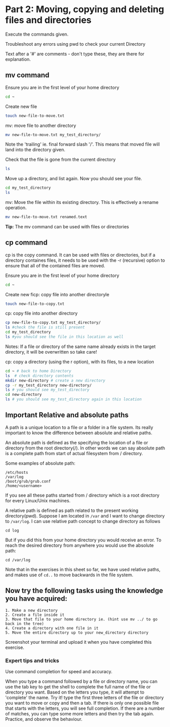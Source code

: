 # Part 2: Moving, copying and deleting files and directories

Execute the commands given.

Troubleshoot any errors using pwd to check your current Directory

Text after a '#' are comments - don't type these, they are there for explanation.


## mv command

Ensure you are in the first level of your home directory

```bash
cd ~
```

Create new file

```bash
touch new-file-to-move.txt
```

mv: move file to another directory

```bash
mv new-file-to-move.txt my_test_directory/
```

Note the 'trailing' ie. final forward slash '/'. This means that moved file will land into the directory given.

Check that the file is gone from the current directory

```bash
ls
```

Move up a directory, and list again.  Now you should see your file.

```bash
cd my_test_directory
ls
```

mv: Move the file within its existing directory.  This is effectively a rename operation.

```bash
mv new-file-to-move.txt renamed.text
```


**Tip:**
The mv command can be used with files or directories


## cp command

cp is the copy command. It can be used with files or directories, but if a directory containes files, it needs to be used with the -r (recursive) option to ensure that all of the contained files are moved.

Ensure you are in the first level of your home directory

```bash
cd ~
```

Create new ficp: copy file into another directoryle

```bash
touch new-file-to-copy.txt
```

cp: copy file into another directory

```bash
cp new-file-to-copy.txt my_test_directory/
ls #check the file is still present
cd my_test_directory
ls #you should see the file in this location as well

```

Notes: If a file or directory of the same name already exists in the target directory, it will be overwritten so take care!

cp: copy a directory (using the r option), with its files, to a new location

```bash
cd ~ # back to home Directory
ls  # check directory contents
mkdir new-directory # create a new directory
cp -r my_test_directory new-directory/
ls # you should see my_test_directory
cd new-directory
ls # you should see my_test_directory again in this location
```

## **Important** Relative and absolute paths

A path is a unique location to a file or a folder in a file system.  Its really important to know the difference between absolute and relative paths.

An absolute path is defined as the specifying the location of a file or directory from the root directory(/). In other words we can say absolute path is a complete path from start of actual filesystem from / directory.

Some examples of absolute path:
```
/etc/hosts
/var/log
/boot/grub/grub.conf
/home/<username>

```
If you see all these paths started from / directory which is a root directory for every Linux/Unix machines.

A relative path is defined as path related to the present working directory(pwd). Suppose I am located in `/var` and I want to change directory to `/var/log`. I can use relative path concept to change directory as follows

```
cd log
```

But if you did this from your home directory you would receive an error.
To reach the desired directory from anywhere you would use the absolute path:

```
cd /var/log
```

Note that in the exercises in this sheet so far, we have used relative paths, and makes use of `cd..` to move backwards in the file system.


## Now try the following tasks using the knowledge you have acquired:

    1. Make a new directory
    2. Create a file inside it
    3. Move that file to your home directory ie. (hint use mv ../ to go back in the tree)
    4. Create a directory with one file in it
    5. Move the entire directory up to your new_directory directory

Screenshot your terminal and upload it when you have completed this exercise.


### Expert tips and tricks

Use command completion for speed and accuracy.

When you type a command followed by a file or directory name, you can use the tab key to get the shell to complete the full name of the file or directory you want.  Based on the letters you type, it will attempt to 'complete' the name.  Try it!  type the first three letters of the file or directory you want to move or copy and then a tab.  If there is only one possible file that starts with the letters, you will see full completion. If there are a number of matches, you can type some more letters and then try the tab again. Practice, and observe the behaviour.
